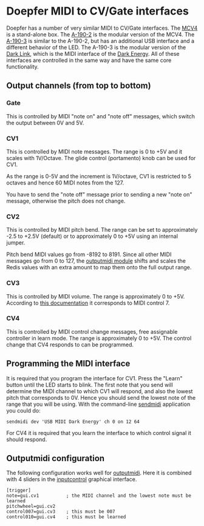 # Doepfer MIDI to CV/Gate interfaces

Doepfer has a number of very similar MIDI to CV/Gate interfaces. The [MCV4](http://www.doepfer.de/mcv4.htm) is a stand-alone box. The [A-190-2](http://www.doepfer.de/a1902.htm) is the modular version of the MCV4. The [A-190-3](http://www.doepfer.de/a1903.htm) is similar to the A-190-2, but has an additional USB interface and a different behavior of the LED. The A-190-3 is the modular version of the [Dark Link](http://www.doepfer.de/Dark_Link_e.htm), which is the MIDI interface of the [Dark Energy](http://www.doepfer.de/Dark_Energy_II_e.htm). All of these interfaces are controlled in the same way and have the same core functionality.

## Output channels (from top to bottom)

### Gate

This is controlled by MIDI "note on" and "note off" messages, which switch the output between 0V and 5V.

### CV1

This is controlled by MIDI note messages. The range is 0 to +5V and it scales with 1V/Octave. The glide control (portamento) knob can be used for CV1.

As the range is 0-5V and the increment is 1V/octave, CV1 is restricted to 5 octaves and hence 60 MIDI notes from the 127.

You have to send the "note off" message prior to sending a new "note on" message, otherwise the pitch does not change.

### CV2

This is controlled by MIDI pitch bend. The range can be set to approximately -2.5 to +2.5V (default) or to approximately 0 to +5V using an internal jumper.

Pitch bend MIDI values go from -8192 to 8191. Since all other MIDI messages go from 0 to 127, the [outputmidi module](../module/outputmidi) shifts and scales the Redis values with an extra amount to map them onto the full output range.

### CV3

This is controlled by MIDI volume. The range is approximately 0 to +5V. According to [this documentation](http://www.indiana.edu/~emusic/etext/MIDI/chapter3_MIDI6.shtml) it corresponds to MIDI control 7.

### CV4

This is controlled by MIDI control change messages, free assignable controller in learn mode. The range is approximately 0 to +5V. The control change that CV4 responds to can be programmed.

## Programming the MIDI interface

It is required that you program the interface for CV1. Press the "Learn" button until the LED starts to blink. The first note that you send will determine the MIDI channel to which CV1 will respond, and also the lowest pitch that corresponds to 0V. Hence you should send the lowest note of the range that you will be using. With the command-line [sendmidi](https://github.com/gbevin/SendMIDI) application you could do:

```
sendmidi dev 'USB MIDI Dark Energy' ch 0 on 12 64
```

For CV4 it is required that you learn the interface to which control signal it should respond.

## Outputmidi configuration

The following configuration works well for [outputmidi](../module/outputmidi). Here it is combined with 4 sliders in the [inputcontrol](../module/inputcontrol) graphical interface.

```
[trigger]
note=gui.cv1          ; the MIDI channel and the lowest note must be learned
pitchwheel=gui.cv2
control007=gui.cv3    ; this must be 007
control010=gui.cv4    ; this must be learned
```
